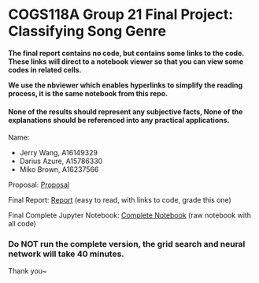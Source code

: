 # COGS118A Group 21 Final Project: Classifying Song Genre

**The final report contains no code, but contains some links to the code. These links will direct to a notebook viewer so that you can view some codes in related cells.**

**We use the nbviewer which enables hyperlinks to simplify the reading process, it is the same notebook from this repo.**

#### None of the results should represent any subjective facts, None of the explanations should be referenced into any practical applications.

Name: 
- Jerry Wang, A16149329
- Darius Azure, A15786330
- Miko Brown, A16237566

Proposal: [Proposal](https://github.com/COGS118A/Group021-Wi23/blob/main/ProposalGroup021-Wi23.ipynb)

Final Report: [Report](https://github.com/COGS118A/Group021-Wi23/blob/main/FinalProjectGroup021-Wi23.ipynb) (easy to read, with links to code, grade this one)

Final Complete Jupyter Notebook: [Complete Notebook](https://github.com/COGS118A/Group021-Wi23/blob/main/FinalProjectCompleteVersion.ipynb) (raw notebook with all code)

### Do NOT run the complete version, the grid search and neural network will take 40 minutes.


Thank you~
